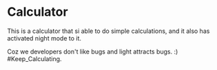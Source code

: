 # Calculator

This is a calculator that si able to do simple calculations, and it also has activated night mode to it.

Coz we developers don't like bugs and light attracts bugs. :)
#Keep_Calculating.
